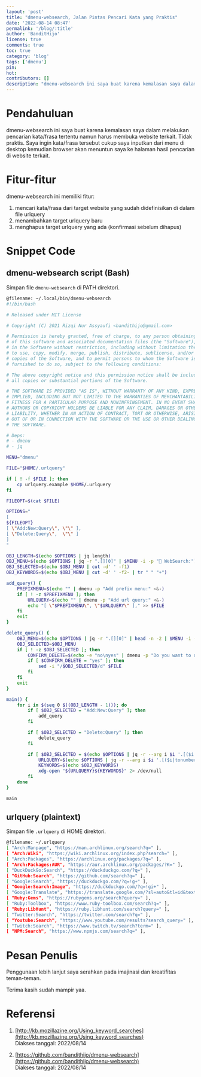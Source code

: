 ```yaml
---
layout: 'post'
title: "dmenu-websearch, Jalan Pintas Pencari Kata yang Praktis"
date: '2022-08-14 08:47'
permalink: '/blog/:title'
author: 'BanditHijo'
license: true
comments: true
toc: true
category: 'blog'
tags: ['dmenu']
pin:
hot:
contributors: []
description: "dmenu-websearch ini saya buat karena kemalasan saya dalam melakukan pencarian kata/frasa tertentu namun harus membuka website terkait. Tidak praktis. Saya ingin kata/frasa tersebut cukup saya inputkan dari menu di desktop kemudian browser akan menuntun saya ke halaman hasil pencarian di website terkait."
---
```


# Pendahuluan

dmenu-websearch ini saya buat karena kemalasan saya dalam melakukan pencarian kata/frasa tertentu namun harus membuka website terkait. Tidak praktis. Saya ingin kata/frasa tersebut cukup saya inputkan dari menu di desktop kemudian browser akan menuntun saya ke halaman hasil pencarian di website terkait.

# Fitur-fitur

dmenu-websearch ini memiliki fitur:

1. mencari kata/frasa dari target website yang sudah didefinisikan di dalam file urlquery
1. menambahkan target urlquery baru
1. menghapus target urlquery yang ada (konfirmasi sebelum dihapus)

# Snippet Code

## dmenu-websearch script (Bash)

Simpan file `dmenu-websearch` di PATH direktori.

```bash
@filename: ~/.local/bin/dmenu-websearch
#!/bin/bash

# Released under MIT License

# Copyright (C) 2021 Rizqi Nur Assyaufi <bandithijo@gmail.com>

# Permission is hereby granted, free of charge, to any person obtaining a copy
# of this software and associated documentation files (the "Software"), to deal
# in the Software without restriction, including without limitation the rights
# to use, copy, modify, merge, publish, distribute, sublicense, and/or sell
# copies of the Software, and to permit persons to whom the Software is
# furnished to do so, subject to the following conditions:

# The above copyright notice and this permission notice shall be included in
# all copies or substantial portions of the Software.

# THE SOFTWARE IS PROVIDED "AS IS", WITHOUT WARRANTY OF ANY KIND, EXPRESS OR
# IMPLIED, INCLUDING BUT NOT LIMITED TO THE WARRANTIES OF MERCHANTABILITY,
# FITNESS FOR A PARTICULAR PURPOSE AND NONINFRINGEMENT. IN NO EVENT SHALL THE
# AUTHORS OR COPYRIGHT HOLDERS BE LIABLE FOR ANY CLAIM, DAMAGES OR OTHER
# LIABILITY, WHETHER IN AN ACTION OF CONTRACT, TORT OR OTHERWISE, ARISING FROM,
# OUT OF OR IN CONNECTION WITH THE SOFTWARE OR THE USE OR OTHER DEALINGS IN
# THE SOFTWARE.

# Deps:
# - dmenu
# - jq

MENU="dmenu"

FILE="$HOME/.urlquery"

if [ ! -f $FILE ]; then
    cp urlquery.example $HOME/.urlquery
fi

FILEOPT=$(cat $FILE)

OPTIONS="
[
${FILEOPT}
[ \"Add:New:Query\", \"\" ],
[ \"Delete:Query\",  \"\" ]
]
"

OBJ_LENGTH=$(echo $OPTIONS | jq length)
OBJ_MENU=$(echo $OPTIONS | jq -r ".[][0]" | $MENU -i -p " WebSearch:")
OBJ_SELECTED=$(echo $OBJ_MENU | cut -d' ' -f1)
OBJ_KEYWORDS=$(echo $OBJ_MENU | cut -d' ' -f2- | tr " " "+")

add_query() {
    PREFIXMENU=$(echo "" | dmenu -p "Add prefix menu:" <&-)
    if [ ! -z $PREFIXMENU ]; then
        URLQUERY=$(echo "" | dmenu -p "Add url query:" <&-)
        echo "[ \"$PREFIXMENU\", \"$URLQUERY\" ]," >> $FILE
    fi
    exit
}

delete_query() {
    OBJ_MENU=$(echo $OPTIONS | jq -r ".[][0]" | head -n -2 | $MENU -i -p "Delete Menu:")
    OBJ_SELECTED=$OBJ_MENU
    if [ ! -z $OBJ_SELECTED ]; then
        CONFIRM_DELETE=$(echo -e "no\nyes" | dmenu -p "Do you want to delete this url?")
        if [ $CONFIRM_DELETE = "yes" ]; then
            sed -i "/$OBJ_SELECTED/d" $FILE
        fi
    fi
    exit
}

main() {
    for i in $(seq 0 $((OBJ_LENGTH - 1))); do
        if [ $OBJ_SELECTED = "Add:New:Query" ]; then
            add_query
        fi

        if [ $OBJ_SELECTED = "Delete:Query" ]; then
            delete_query
        fi

        if [ $OBJ_SELECTED = $(echo $OPTIONS | jq -r --arg i $i '.[($i|tonumber)][0]') ]; then
            URLQUERY=$(echo $OPTIONS | jq -r --arg i $i '.[($i|tonumber)][1]')
            KEYWORDS=$(echo $OBJ_KEYWORDS)
            xdg-open "${URLQUERY}${KEYWORDS}" 2> /dev/null
        fi
    done
}

main
```

## urlquery (plaintext)

Simpan file `.urlquery` di HOME direktori.

```bash
@filename: ~/.urlquery
[ "Arch:Manpage", "https://man.archlinux.org/search?q=" ],
[ "Arch:Wiki", "https://wiki.archlinux.org/index.php?search=" ],
[ "Arch:Packages", "https://archlinux.org/packages/?q=" ],
[ "Arch:Packages:AUR", "https://aur.archlinux.org/packages/?K=" ],
[ "DuckDuckGo:Search", "https://duckduckgo.com/?q=" ],
[ "GitHub:Search", "https://github.com/search?q=" ],
[ "Google:Search", "https://duckduckgo.com/?q=!g+" ],
[ "Google:Search:Image", "https://duckduckgo.com/?q=!gi+" ],
[ "Google:Translate", "https://translate.google.com/?sl=auto&tl=id&text=" ],
[ "Ruby:Gems", "https://rubygems.org/search?query=" ],
[ "Ruby:Toolbox", "https://www.ruby-toolbox.com/search?q=" ],
[ "Ruby:LibHunt", "https://ruby.libhunt.com/search?query=" ],
[ "Twitter:Search", "https://twitter.com/search?q=" ],
[ "Youtube:Search", "https://www.youtube.com/results?search_query=" ],
[ "Twitch:Search", "https://www.twitch.tv/search?term=" ],
[ "NPM:Search", "https://www.npmjs.com/search?q=" ],
```

# Pesan Penulis

Penggunaan lebih lanjut saya serahkan pada imajinasi dan kreatifitas teman-teman.

Terima kasih sudah mampir yaa.

# Referensi

1. [http://kb.mozillazine.org/Using_keyword_searches](http://kb.mozillazine.org/Using_keyword_searches)
<br>Diakses tanggal: 2022/08/14

1. [https://github.com/bandithijo/dmenu-websearch](https://github.com/bandithijo/dmenu-websearch)
<br>Diakses tanggal: 2022/08/14
